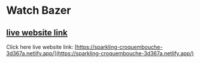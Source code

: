 # Watch Bazer
## [live website link](https://sparkling-croquembouche-3d367a.netlify.app/)
Click here live website link: [https://sparkling-croquembouche-3d367a.netlify.app/](https://sparkling-croquembouche-3d367a.netlify.app/)

